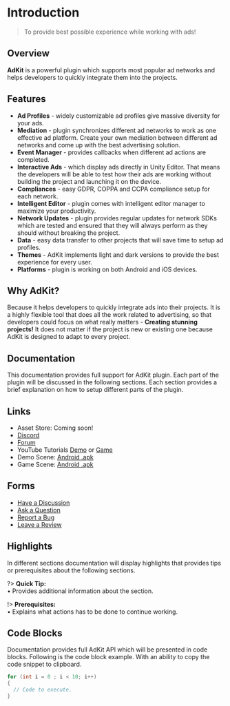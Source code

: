 # Introduction

> To provide best possible experience while working with ads!

## Overview

**AdKit** is a powerful plugin which supports most popular ad networks and helps developers to quickly integrate them into the projects. 

## Features

- **Ad Profiles** - widely customizable ad profiles give massive diversity for your ads. 
- **Mediation** - plugin synchronizes different ad networks to work as one effective ad platform. Create your own mediation between different ad networks and come up with the best advertising solution. 
- **Event Manager** - provides callbacks when different ad actions are completed.
- **Interactive Ads** - which display ads directly in Unity Editor. That means the developers will be able to test how their ads are working without building the project and launching it on the device.  
- **Compliances** - easy GDPR, COPPA and CCPA compliance setup for each network.  
- **Intelligent Editor** - plugin comes with intelligent editor manager to maximize your productivity. 
- **Network Updates** - plugin provides regular updates for network SDKs which are tested and ensured that they will always perform as they should without breaking the project. 
- **Data** - easy data transfer to other projects that will save time to setup ad profiles. 
- **Themes** - AdKit implements light and dark versions to provide the best experience for every user. 
- **Platforms** - plugin is working on both Android and iOS devices.

## Why AdKit?

Because it helps developers to quickly integrate ads into their projects. It is a highly flexible tool that does all the work related to advertising, so that developers could focus on what really matters - **Creating stunning projects!** It does not matter if the project is new or existing one because AdKit is designed to adapt to every project.

## Documentation

This documentation provides full support for AdKit plugin. Each part of the plugin will be discussed in the following sections. Each section provides a brief explanation on how to setup different parts of the plugin.

## Links

- Asset Store: Coming soon!
- [Discord](https://discord.gg/hm8BE9d)
- [Forum](https://www.google.com)
- YouTube Tutorials [Demo](https://www.google.com) or [Game](https://www.google.com) 
- Demo Scene: [Android .apk](https://www.google.com)
- Game Scene: [Android .apk](https://www.google.com)
## Forms

- [Have a Discussion](https://docs.google.com/forms/d/e/1FAIpQLSdEGqK4dvAweTSXyJfY7Zc6OYgzSs1J6keadNu9wo9TrNq9RQ/viewform?usp=sf_link)
- [Ask a Question](https://docs.google.com/forms/d/e/1FAIpQLSe1ELaRHrWhCm5de4HMBVm9BNiDtobGvTBZxhk_CG6kFhxVXA/viewform?usp=sf_link)
- [Report a Bug](https://docs.google.com/forms/d/e/1FAIpQLScwp0YBVC4luM7unXvxeAKjBIycwKrj3tVn0lC2KQc-CuKTag/viewform?usp=sf_link)
- [Leave a Review](https://docs.google.com/forms/d/e/1FAIpQLSenxipn44UT8_cYyuv5J9H7dEOx7y2Ux4LWH9Zi4A0vd1H5tQ/viewform?usp=sf_link)

## Highlights

In different sections documentation will display highlights that provides tips or prerequisites about the following sections.

?> **Quick Tip:**  
• Provides additional information about the section.

!> **Prerequisites:**  
•  Explains what actions has to be done to continue working.

## Code Blocks

Documentation provides full AdKit API which will be presented in code blocks. Following is the code block example. With an ability to copy the code snippet to clipboard.

```csharp
for (int i = 0 ; i < 10; i++)
{
  // Code to execute.
}
```
